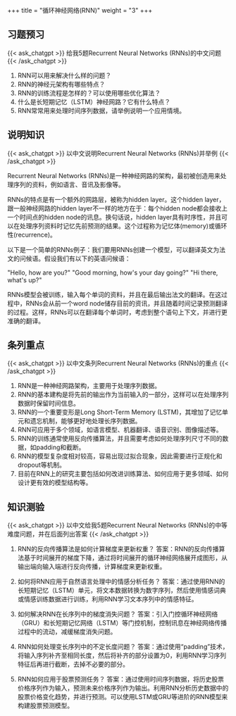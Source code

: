 +++
title = "循环神经网络(RNN)"
weight = "3"
+++
## 习题预习
{{< ask_chatgpt >}}
给我5题Recurrent Neural Networks (RNNs)的中文问题
{{< /ask_chatgpt >}}

1. RNN可以用来解决什么样的问题？
2. RNN的神经元架构有哪些特点？
3. RNN的训练流程是怎样的？可以使用哪些优化算法？
4. 什么是长短期记忆（LSTM）神经网路？它有什么特点？
5. RNN常常用来处理时间序列数据，请举例说明一个应用情境。   

## 说明知识
{{< ask_chatgpt >}}
以中文说明Recurrent Neural Networks (RNNs)并举例
{{< /ask_chatgpt >}}

Recurrent Neural Networks (RNNs)是一种神经网路的架构，最初被创造用来处理序列的资料，例如语言、音讯及影像等。

RNNs的特点是有一个额外的网路层，被称为hidden layer。这个hidden layer，跟一般神经网路的hidden layer不一样的地方在于：每个hidden node都会接收上一个时间点的hidden node的讯息。换句话说，hidden layer具有时序性，并且可以在处理序列资料时记忆先前预测的结果。这个过程称为记忆体(memory)或循环性(recurrence)。

以下是一个简单的RNNs例子：我们要用RNNs创建一个模型，可以翻译英文为法文的问候语。假设我们有以下的英语问候语：

"Hello, how are you?"
"Good morning, how's your day going?"
"Hi there, what's up?"

RNNs模型会被训练，输入每个单词的资料，并且在最后输出法文的翻译。在这过程中，RNNs会从前一个word node储存目前的资讯，并且随着时间记录预测翻译的过程。这样，RNNs可以在翻译每个单词时，考虑到整个语句上下文，并进行更准确的翻译。   

## 条列重点
{{< ask_chatgpt >}}
以中文条列Recurrent Neural Networks (RNNs)的重点
{{< /ask_chatgpt >}}

1. RNN是一种神经网路架构，主要用于处理序列数据。
2. RNN的基本建构是将先前的输出作为当前输入的一部分，这样可以在处理序列数据时保留时间信息。
3. RNN的一个重要变形是Long Short-Term Memory (LSTM)，其增加了记忆单元和遗忘机制，能够更好地处理长序列数据。
4. RNN可应用于多个领域，如语言模型、机器翻译、语音识别、图像描述等。
5. RNN的训练通常使用反向传播算法，并且需要考虑如何处理序列尺寸不同的数据，如padding和截断。
6. RNN的模型复杂度相对较高，容易出现过拟合现象，因此需要进行正规化和dropout等机制。
7. 目前在RNN上的研究主要包括如何改进训练算法、如何应用于更多领域、如何设计更有效的模型结构等。   

## 知识测验
{{< ask_chatgpt >}}
以中文给我5题Recurrent Neural Networks (RNNs)的中等难度问题，并在后面列出答案
{{< /ask_chatgpt >}}

1. RNN的反向传播算法是如何计算梯度来更新权重？
答案：RNN的反向传播算法基于时间展开的梯度下降，通过将时间展开的循环神经网络展开成图形，从输出端向输入端进行反向传播，计算梯度来更新权重。

2. 如何将RNN应用于自然语言处理中的情感分析任务？
答案：通过使用RNN的长短期记忆（LSTM）单元，将文本数据转换为数字序列，然后使用情感词典或情感训练数据进行训练，利用RNN学习文本序列中的情感特征。

3. 如何解决RNN在长序列中的梯度消失问题？
答案：引入门控循环神经网络（GRU）和长短期记忆网络（LSTM）等门控机制，控制讯息在神经网络传播过程中的流动，减缓梯度消失问题。

4. RNN如何处理变长序列中的不定长度问题？
答案：通过使用“padding”技术，将输入序列补齐至相同长度，然后将补齐的部分设置为0，利用RNN学习序列特征后再进行截断，去掉不必要的部分。

5. RNN如何应用于股票预测任务？
答案：通过使用时间序列数据，将历史股票价格序列作为输入，预测未来价格序列作为输出。利用RNN分析历史数据中的股票价格变化趋势，并进行预测。可以使用LSTM或GRU等进阶的RNN模型来构建股票预测模型。   


